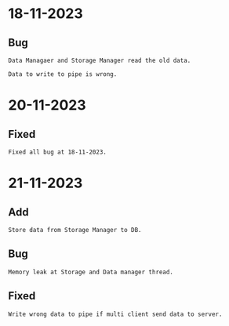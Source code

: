 # 18-11-2023

## Bug
``````
Data Managaer and Storage Manager read the old data.

Data to write to pipe is wrong.
``````
# 20-11-2023

## Fixed
``````
Fixed all bug at 18-11-2023.
``````
# 21-11-2023

## Add
``````
Store data from Storage Manager to DB.
``````

## Bug
``````
Memory leak at Storage and Data manager thread.
``````

## Fixed
``````
Write wrong data to pipe if multi client send data to server.
``````

